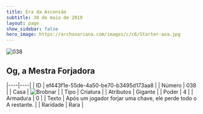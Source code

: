 ```yaml
---
title: Era da Ascensão
subtitle: 30 de maio de 2019
layout: page
show_sidebar: false
hero_image: https://archonarcana.com/images/c/c6/Starter-aoa.jpg
---
```


![038](https://cdn.keyforgegame.com/media/card_front/pt/435_038_MR8H2MP638G2_pt.png)

## Og, a Mestra Forjadora

|----|----|
| ID | ef443f1e-55de-4a50-be70-b3495d173aa8 |
| Número | 038 |
| Casa | ![Brobnar](https://archonarcana.com/images/thumb/e/e0/Brobnar.png/22px-Brobnar.png "Brobnar") |
| Tipo | Criatura |
| Atributos | Gigante |
| Poder | 4 |
| Armadura | 0 |
| Texto | Após um jogador forjar uma chave, ele perde todo o A restante. |
| Raridade | Rara |
